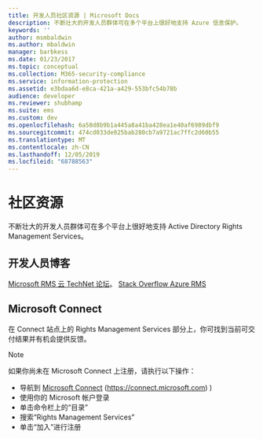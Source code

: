 ```yaml
---
title: 开发人员社区资源 | Microsoft Docs
description: 不断壮大的开发人员群体可在多个平台上很好地支持 Azure 信息保护。
keywords: ''
author: msmbaldwin
ms.author: mbaldwin
manager: barbkess
ms.date: 01/23/2017
ms.topic: conceptual
ms.collection: M365-security-compliance
ms.service: information-protection
ms.assetid: e3bdaa6d-e8ca-421a-a429-553bfc54b78b
audience: developer
ms.reviewer: shubhamp
ms.suite: ems
ms.custom: dev
ms.openlocfilehash: 6a58d8b9b1a445a8a41ba428ea1e40af6989dbf9
ms.sourcegitcommit: 474cd033de025bab280cb7a9721ac7ffc2d60b55
ms.translationtype: MT
ms.contentlocale: zh-CN
ms.lasthandoff: 12/05/2019
ms.locfileid: "68788563"
---
```

# <a name="community-resources"></a>社区资源

不断壮大的开发人员群体可在多个平台上很好地支持 Active Directory Rights Management Services。

## <a name="developers-blog"></a>开发人员博客
[Microsoft RMS 云 TechNet 论坛](https://social.technet.microsoft.com/Forums/en-US/home?forum=rmscloud)。
[Stack Overflow Azure RMS](https://stackoverflow.com/search?q=Azure+RMS)

## <a name="microsoft-connect"></a>Microsoft Connect
在 Connect 站点上的 Rights Management Services 部分上，你可找到当前可交付结果并有机会提供反馈。

> [!NOTE]
>
>如果你尚未在 Microsoft Connect 上注册，请执行以下操作：
>
>-   导航到 [Microsoft Connect](https://connect.microsoft.com) (https://connect.microsoft.com) )
>-   使用你的 Microsoft 帐户登录
>-   单击命令栏上的“目录”
>-   搜索“Rights Management Services”
>-   单击“加入”进行注册
